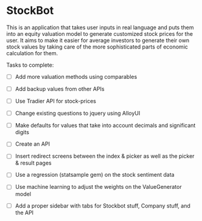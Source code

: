 StockBot
=========

This is an application that takes user inputs in real language and puts them into an equity valuation model to generate customized stock prices for the user.  It aims to make it easier for average investors to generate their own stock values by taking care of the more sophisticated parts of economic calculation for them.

Tasks to complete:

- [ ] Add more valuation methods using comparables

- [ ] Add backup values from other APIs

- [ ] Use Tradier API for stock-prices

- [ ] Change existing questions to jquery using AlloyUI 

- [ ] Make defaults for values that take into account decimals and significant digits

- [ ] Create an API

- [ ] Insert redirect screens between the index & picker as well as the picker & result pages

- [ ] Use a regression (statsample gem) on the stock sentiment data

- [ ] Use machine learning to adjust the weights on the ValueGenerator model

- [ ] Add a proper sidebar with tabs for Stockbot stuff, Company stuff, and the API


				
